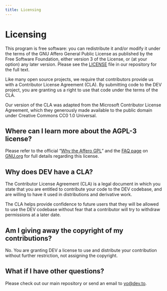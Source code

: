 ```yaml
---
title: Licensing
---
```


# Licensing

This program is free software: you can redistribute it and/or modify it under the terms of the GNU Affero General Public License as published by the Free Software Foundation, either version 3 of the License, or (at your option) any later version. Please see the [LICENSE](https://github.com/thepracticaldev/dev.to/blob/master/LICENSE.md) file in our repository for the full text.

Like many open source projects, we require that contributors provide us with a Contributor License Agreement (CLA). By submitting code to the DEV project, you are granting us a right to use that code under the terms of the CLA.

Our version of the CLA was adapted from the Microsoft Contributor License Agreement, which they generously made available to the public domain under Creative Commons CC0 1.0 Universal.

## Where can I learn more about the AGPL-3 license?

Please refer to the official “[Why the Affero GPL](https://www.gnu.org/licenses/why-affero-gpl.html)” and the [FAQ page](https://www.gnu.org/licenses/gpl-faq.html) on [GNU.org](https://www.gnu.org) for full details regarding this license.

## Why does DEV have a CLA?

The Contributor License Agreement (CLA) is a legal document in which you state that you are entitled to contribute your code to the DEV codebase, and are willing to have it used in distributions and derivative work.

The CLA helps provide confidence to future users that they will be allowed to use the DEV codebase without fear that a contributor will try to withdraw permissions at a later date.

## Am I giving away the copyright of my contributions?

No. You are granting DEV a license to use and distribute your contribution without further restriction, not assigning the copyright.

## What if I have other questions?

Please check out our main repository or send an email to [yo@dev.to](mailto:yo@dev.to).
